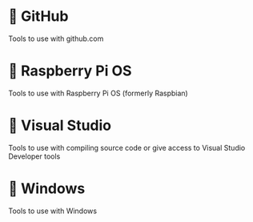 # 📁 GitHub

Tools to use with github.com

# 📁 Raspberry Pi OS

Tools to use with Raspberry Pi OS (formerly Raspbian)

# 📁 Visual Studio

Tools to use with compiling source code or give access to Visual Studio Developer tools

# 📁 Windows

Tools to use with Windows
